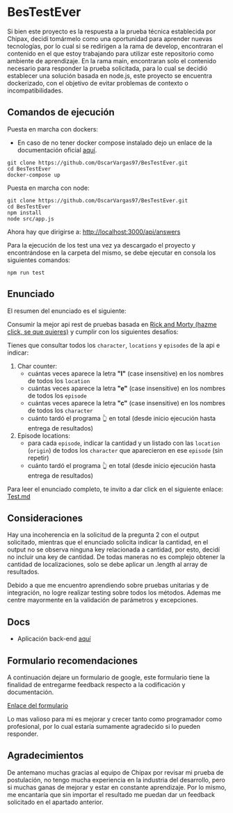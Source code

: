 # BesTestEver
Si bien este proyecto es la respuesta a la prueba técnica establecida por Chipax, decidí tomármelo como una oportunidad para aprender nuevas tecnologías, por lo cual si se redirigen a la rama de develop, encontraran el contenido en el que estoy trabajando para utilizar este repositorio como ambiente de aprendizaje.
En la rama main, encontraran solo el contenido necesario para responder la prueba solicitada, para lo cual se decidió establecer una solución basada en node.js, este proyecto se encuentra dockerizado, con el objetivo de evitar problemas de contexto o incompatibilidades.

## Comandos de ejecución
Puesta en marcha con dockers:
* En caso de no tener docker compose instalado dejo un enlace de la documentación oficial [aquí](https://docs.docker.com/compose/install/).

```console
git clone https://github.com/OscarVargas97/BesTestEver.git
cd BesTestEver
docker-compose up
```
Puesta en marcha con node:

```console
git clone https://github.com/OscarVargas97/BesTestEver.git
cd BesTestEver
npm install
node src/app.js
```

Ahora hay que dirigirse a:
[http://localhost:3000/api/answers](http://localhost:3000/api/answers)

Para la ejecución de los test una vez ya descargado el proyecto y encontrándose en la carpeta del mismo, se debe ejecutar en consola los siguientes comandos:
```console
npm run test
```

## Enunciado

El resumen del enunciado es el siguiente:

Consumir la mejor api rest de pruebas basada en [Rick and Morty (hazme click, se que quieres)](https://rickandmortyapi.com/) y cumplir con los siguientes desafíos:

Tienes que consultar todos los `character`, `locations` y `episodes` de la api e indicar:
1. Char counter:
    - cuántas veces aparece la letra **"l"** (case insensitive) en los nombres de todos los `location`
    - cuántas veces aparece la letra **"e"** (case insensitive) en los nombres de todos los `episode`
    - cuántas veces aparece la letra **"c"** (case insensitive) en los nombres de todos los `character`
    - cuánto tardó el programa 👆 en total (desde inicio ejecución hasta entrega de resultados)
2. Episode locations:
    - para cada `episode`, indicar la cantidad y un listado con las `location` (`origin`) de todos los `character` que aparecieron en ese `episode` (sin repetir)
    - cuánto tardó el programa 👆 en total (desde inicio ejecución hasta entrega de resultados)

Para leer el enunciado completo, te invito a dar click en el siguiente enlace: [Test.md](docs/Test.md)

## Consideraciones

Hay una incoherencia en la solicitud de la pregunta 2 con el output solicitado, mientras que el enunciado solicita indicar la cantidad, en el output no se observa ninguna key relacionada a cantidad, por esto, decidí no incluir una key de cantidad. De todas maneras no es complejo obtener la cantidad de localizaciones, solo se debe aplicar un .length al array de resultados.

Debido a que me encuentro aprendiendo sobre pruebas unitarias y de integración, no logre realizar testing sobre todos los métodos. Ademas me centre mayormente en la validación de parámetros y excepciones.
## Docs
- Aplicación back-end  [aquí](docs/Server.md)

## Formulario recomendaciones
A continuación dejare un formulario de google, este formulario tiene la finalidad de entregarme feedback respecto a la codificación y documentación.

[Enlace del formulario](https://docs.google.com/forms/d/1jLCJIpYxdx_ycywhJH-1OI6lw2TDYeNaOs8ubq_mEbI/viewform?edit_requested=true)

Lo mas valioso para mi es mejorar y crecer tanto como programador como profesional, por lo cual estaría sumamente agradecido si lo pueden responder.

## Agradecimientos

De antemano muchas gracias al equipo de Chipax por revisar mi prueba de postulación, no tengo mucha experiencia en la industria del desarrollo, pero si muchas ganas de mejorar y estar en constante aprendizaje. Por lo mismo, me encantaría que sin importar el resultado me puedan dar un feedback solicitado en el apartado anterior.
